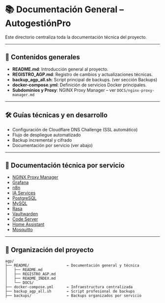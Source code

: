 # 📚 Documentación General – AutogestiónPro

Este directorio centraliza toda la documentación técnica del proyecto.

---

## 📄 Contenidos generales

- **README.md**: Introducción general al proyecto.
- **REGISTRO_AGP.md**: Registro de cambios y actualizaciones técnicas.
- **backup_agp_all.sh**: Script principal de backups. (ver sección Backups)
- **docker-compose.yml**: Definición de servicios Docker principales.
- **Subdominios y Proxy**: NGINX Proxy Manager – ver `DOCS/nginx-proxy-manager.md`

---

## 🛠️ Guías técnicas y en desarrollo

- Configuración de Cloudflare DNS Challenge (SSL automático)
- Flujo de despliegue automatizado
- Backup incremental y cifrado
- Documentación por servicio (ver abajo)

---

## 📂 Documentación técnica por servicio

- [NGINX Proxy Manager](DOCS/nginx-proxy-manager.md)
- [Grafana](DOCS/grafana.md)
- [n8n](DOCS/n8n.md)
- [IA Services](DOCS/ia-services.md)
- [PostgreSQL](DOCS/postgres.md)
- [MySQL](DOCS/mysql.md)
- [Rasa](DOCS/rasa.md)
- [Vaultwarden](DOCS/vaultwarden.md)
- [Code Server](DOCS/code-server.md)
- [Home Assistant](DOCS/homeassistant.md)
- [Mosquitto](DOCS/mosquitto.md)

---

## 🧠 Organización del proyecto

```plaintext
agp/
├── README/                 ← Documentación general y técnica
│   ├── README.md
│   ├── REGISTRO_AGP.md
│   ├── README_INDEX.md
│   └── DOCS/
├── docker-compose.yml      ← Infraestructura centralizada
├── backup_agp_all.sh       ← Script profesional de backups
├── backups/                ← Backups organizados por servicio
